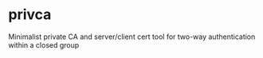 # privca
Minimalist private CA and server/client cert tool for two-way authentication within a closed group
